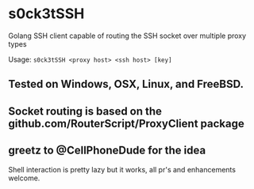 # s0ck3tSSH
Golang SSH client capable of routing the SSH socket over multiple proxy types

Usage: ```s0ck3tSSH <proxy host> <ssh host> [key]```

## Tested on Windows, OSX, Linux, and FreeBSD.
## Socket routing is based on the github.com/RouterScript/ProxyClient package
## greetz to @CellPhoneDude for the idea

Shell interaction is pretty lazy but it works, all pr's and enhancements welcome.
